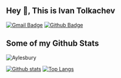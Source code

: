 ## Hey 👋, This is Ivan Tolkachev
[![Gmail Badge](https://img.shields.io/badge/-ivan_tolkachev.business@mail.ru-c14438?style=flat&logo=Gmail&logoColor=white&link=mailto:ivan_tolkachev.business@mail.ru)](mailto:ivan_tolkachev.business@mail.ru) [![Github Badge](https://img.shields.io/badge/-Aylesbury-grey?style=flat&logo=github&logoColor=white&link=https://github.com/Aylesbury/)](https://www.github.com/Aylesbury/) 
## Some of my Github Stats
<p align=left> <img src=https://komarev.com/ghpvc/?username=Aylesbury alt=Aylesbury /> </p>

[![Github stats](https://github-readme-stats.vercel.app/api?username=Aylesbury&show_icons=true&include_all_commits=true)](https://github.com/Aylesbury/github-readme-stats)
[![Top Langs](https://github-readme-stats.vercel.app/api/top-langs/?username=Aylesbury&layout=compact)](https://github.com/Aylesbury/github-readme-stats)
